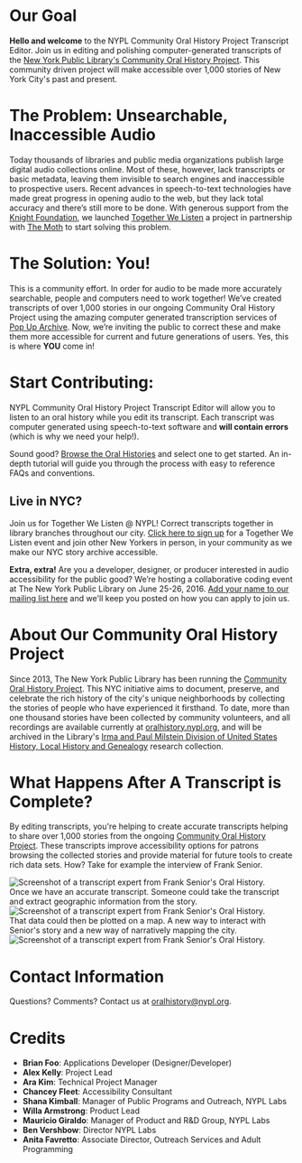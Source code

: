 # Our Goal  
**Hello and welcome** to the NYPL Community Oral History Project Transcript Editor. Join us in editing and polishing computer-generated transcripts of the [New York Public Library's Community Oral History Project](oralhistory.nypl.org). This community driven project will make accessible over 1,000 stories of New York City's past and present.

# The Problem: Unsearchable, Inaccessible Audio

Today thousands of libraries and public media organizations publish large digital audio collections online. Most of these, however, lack transcripts or basic metadata, leaving them invisible to search engines and inaccessible to prospective users. Recent advances in speech-to-text technologies have made great progress in opening audio to the web, but they lack total accuracy and there’s still more to be done. With generous support from the [Knight Foundation](http://knightfoundation.org/), we launched [Together We Listen](http://togetherwelisten.nypl.org/) a project in partnership with [The Moth](http://themoth.org/) to start solving this problem.

# The Solution: You!

This is a community effort. In order for audio to be made more accurately searchable, people and computers need to work together! We’ve created transcripts of over 1,000 stories in our ongoing Community Oral History Project using the amazing computer generated transcription services of [Pop Up Archive](https://popuparchive.com/). Now, we’re inviting the public to correct these and make them more accessible for current and future generations of users. Yes, this is where **YOU** come in!

# Start Contributing:

NYPL Community Oral History Project Transcript Editor will allow you to listen to an oral history while you edit its transcript. Each transcript was computer generated using speech-to-text software and **will contain errors** (which is why we need your help!).

Sound good? [Browse the Oral Histories](http://twl-nypl.herokuapp.com/) and select one to get started. An in-depth tutorial will guide you through the process with easy to reference FAQs and conventions.

## Live in NYC?
Join us for Together We Listen @ NYPL! Correct transcripts together in library branches throughout our city. [Click here to sign up](http://www.nypl.org/events/calendar?keyword=&location=&type=&topic=&audience=&series=342176&date_op=GREATER_EQUAL&date1=03%2F21%2F2016) for a Together We Listen event and join other New Yorkers in person, in your community as we make our NYC story archive accessible.

**Extra, extra!** Are you a developer, designer, or producer interested in audio accessibility for the public good? We’re hosting a collaborative coding event at The New York Public Library on June 25-26, 2016. [Add your name to our mailing list here](https://docs.google.com/a/nypl.org/forms/d/1QQVnyA-g54n11wsMX3Q4c-lvxiF4j2D6g2UtR40dW8w/viewform) and we'll keep you posted on how you can apply to join us.

# About Our Community Oral History Project
Since 2013, The New York Public Library has been running the [Community Oral History Project](http://oralhistory.nypl.org). This NYC initiative aims to document, preserve, and celebrate the rich history of the city's unique neighborhoods by collecting the stories of people who have experienced it firsthand. To date, more than one thousand stories have been collected by community volunteers, and all recordings are available currently at [oralhistory.nypl.org](oralhistory.nypl.org), and will be archived in the Library's [Irma and Paul Milstein Division of United States History, Local History and Genealogy](http://www.nypl.org/locations/divisions/milstein) research collection.

# What Happens After A Transcript is Complete?
<!--Should this be on the OH About page?-->
By editing transcripts, you're helping to create accurate transcripts helping to share over 1,000 stories from the ongoing [Community Oral History Project](http://oralhistory.nypl.org/). These transcripts improve accessibility options for patrons browsing the collected stories and provide material for future tools to create rich data sets. How? Take for example the interview of Frank Senior.
<div><img src="/project/assets/img/transcript_data_1.jpeg" alt="Screenshot of a transcript expert from Frank Senior's Oral History."></div>
Once we have an accurate transcript. Someone could take the transcript and extract geographic information from the story.
<div><img src="/project/assets/img/transcript_data_2.jpeg" alt="Screenshot of a transcript expert from Frank Senior's Oral History."></div>
That data could then be plotted on a map. A new way to interact with Senior's story and a new way of narratively mapping the city.
<div><img src="/project/assets/img/transcript_data_3.jpeg" alt="Screenshot of a transcript expert from Frank Senior's Oral History."></div>

# Contact Information

Questions? Comments? Contact us at <a href="mailto:oralhistory@nypl.org?Subject=Transcript%20Tool" target="_top">oralhistory@nypl.org</a>.

# Credits

* **Brian Foo**: Applications Developer (Designer/Developer)  
* **Alex Kelly**: Project Lead  
* **Ara Kim**: Technical Project Manager  
* **Chancey Fleet**: Accessibility Consultant  
* **Shana Kimball**: Manager of Public Programs and Outreach, NYPL Labs  
* **Willa Armstrong**: Product Lead  
* **Mauricio Giraldo**: Manager of Product and R&D Group, NYPL Labs  
* **Ben Vershbow**: Director NYPL Labs  
* **Anita Favretto**: Associate Director, Outreach Services and Adult Programming
